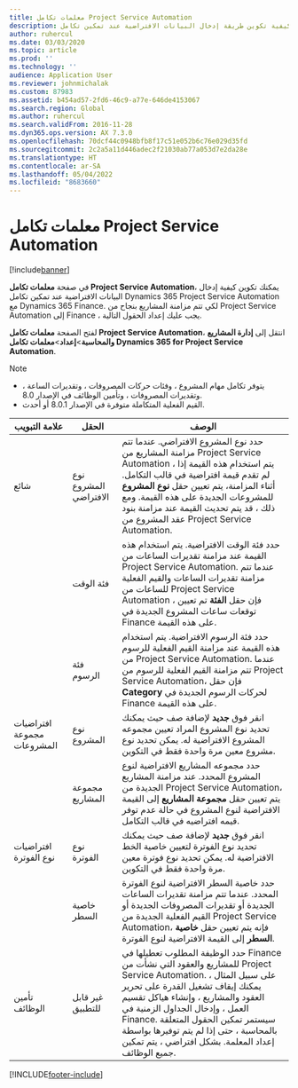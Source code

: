 ```yaml
---
title: معلمات تكامل Project Service Automation
description: يشرح هذا الموضوع كيفية تكوين طريقة إدخال البيانات الافتراضية عند تمكين تكامل Microsoft Dynamics 365 for Project Service Automation مع Microsoft Dynamics 365 Finance.
author: ruhercul
ms.date: 03/03/2020
ms.topic: article
ms.prod: ''
ms.technology: ''
audience: Application User
ms.reviewer: johnmichalak
ms.custom: 87983
ms.assetid: b454ad57-2fd6-46c9-a77e-646de4153067
ms.search.region: Global
ms.author: ruhercul
ms.search.validFrom: 2016-11-28
ms.dyn365.ops.version: AX 7.3.0
ms.openlocfilehash: 70dcf44c0948bfb8f17c51e052b6c76e029d35fd
ms.sourcegitcommit: 2c2a5a11d446adec2f21030ab77a053d7e2da28e
ms.translationtype: HT
ms.contentlocale: ar-SA
ms.lasthandoff: 05/04/2022
ms.locfileid: "8683660"
---
```

# <a name="project-service-automation-integration-parameters"></a>معلمات تكامل Project Service Automation

[!include[banner](../includes/banner.md)]

في صفحة **معلمات تكامل Project Service Automation‬**، يمكنك تكوين كيفية إدخال البيانات الافتراضية عند تمكين تكامل Dynamics 365 Project Service Automation مع Dynamics 365 Finance. لكي تتم مزامنة المشاريع بنجاح من Project Service Automation إلى Finance ، يجب عليك إعداد الحقول التالية.

لفتح الصفحة **معلمات تكامل Project Service Automation**، انتقل إلى **إدارة المشاريع والمحاسبة**\>**إعداد**\>**معلمات تكامل Dynamics 365 for Project Service Automation**. 

> [!NOTE]
> - يتوفر تكامل مهام المشروع ، وفئات حركات المصروفات ، وتقديرات الساعة ، وتقديرات المصروفات ، وتأمين الوظائف في الإصدار 8.0.
> - القيم الفعلية المتكاملة متوفرة في الإصدار 8.0.1 أو أحدث.


| علامة التبويب                    | الحقل                | ‏‏الوصف |
|------------------------|----------------------|-------------|
| شائع                | نوع المشروع الافتراضي | حدد نوع المشروع الافتراضي. عندما تتم مزامنة المشاريع من Project Service Automation ، يتم استخدام هذه القيمة إذا لم تقدم قيمة افتراضية في قالب التكامل. أثناء المزامنة، يتم تعيين حقل **نوع المشروع** للمشروعات الجديدة على هذه القيمة. ومع ذلك ، قد يتم تحديث القيمة عند مزامنة بنود عقد المشروع من Project Service Automation. |
|                        | فئة الوقت        | حدد فئة الوقت الافتراضية. يتم استخدام هذه القيمة عند مزامنة تقديرات الساعات من Project Service Automation. عندما تتم مزامنة تقديرات الساعات والقيم الفعلية للساعات من Project Service Automation ، فإن حقل **الفئة** تم تعيين توقعات ساعات المشروع الجديدة في Finance على هذه القيمة. |
|                        | فئة الرسوم         | حدد فئة الرسوم الافتراضية. يتم استخدام هذه القيمة عند مزامنة القيم الفعلية للرسوم من Project Service Automation. عندما تتم مزامنة القيم الفعلية للرسوم من Project Service Automation، فإن حقل **Category** لحركات الرسوم الجديدة في Finance على هذه القيمة. |
| افتراضيات مجموعة المشروعات | نوع المشروع         | انقر فوق **جديد** لإضافة صف حيث يمكنك تحديد نوع المشروع المراد تعيين مجموعه المشروع الافتراضية له. يمكن تحديد نوع مشروع معين مرة واحدة فقط في التكوين. |
|                        | مجموعة المشاريع        | حدد مجموعه المشاريع الافتراضية لنوع المشروع المحدد. عند مزامنة المشاريع الجديدة من Project Service Automation، يتم تعيين حقل **مجموعة المشاريع** إلى القيمة الافتراضية لنوع المشروع في حالة عدم توفر قيمه افتراضيه في قالب التكامل. |
| افتراضيات نوع الفوترة  | نوع الفوترة         | انقر فوق **جديد** لإضافة صف حيث يمكنك تحديد نوع الفوترة لتعيين خاصية الخط الافتراضية له. يمكن تحديد نوع فوترة معين مرة واحدة فقط في التكوين. |
|                        | خاصية السطر        | حدد خاصية السطر الافتراضية لنوع الفوترة المحدد. عندما تتم مزامنة تقديرات الساعات الجديدة أو تقديرات المصروفات الجديدة أو القيم الفعلية الجديدة من Project Service Automation، فإنه يتم تعيين حقل **خاصية السطر** إلى القيمة الافتراضية لنوع الفوترة. |
| تأمين الوظائف  | غير قابل للتطبيق       | حدد الوظيفة المطلوب تعطيلها في Finance للمشاريع والعقود التي نشأت من Project Service Automation. على سبيل المثال ، يمكنك إيقاف تشغيل القدرة على تحرير العقود والمشاريع ، وإنشاء هياكل تقسيم العمل ، وإدخال الجداول الزمنية في Finance. سيستمر تمكين الحقول المتعلقة بالمحاسبة ، حتى إذا لم يتم توفيرها بواسطة إعداد المعلمة. بشكل افتراضي ، يتم تمكين جميع الوظائف. |


[!INCLUDE[footer-include](../includes/footer-banner.md)]